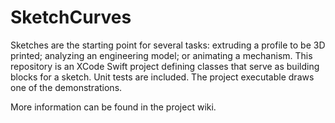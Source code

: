 # SketchCurves
Sketches are the starting point for several tasks:  extruding a profile to be 3D printed; analyzing an engineering model; or animating a mechanism.  This repository is an XCode Swift project defining classes that serve as building blocks for a sketch.  Unit tests are included.  The project executable draws one of the demonstrations.

More information can be found in the project wiki.


